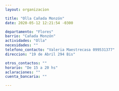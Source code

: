 ```yaml
---
layout: organizacion

title: "Olla Cañada Monzón"
date: 2020-05-12 12:21:54 -0300

departamento: "Flores"
barrio: "Cañada Monzón"
actividades: "Olla"
necesidades: ""
telefono_contacto: "Valeria Maestrecasa 099531377"
direccion: "19 de Abril 294 Bis"

otros_contactos: ""
horario: "De 15 a 20 hs"
aclaraciones: ""
cuenta_bancaria: ""

---
```

